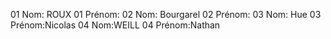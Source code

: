 ﻿01 Nom: ROUX
01 Prénom:
02 Nom: Bourgarel
02 Prénom:
03 Nom: Hue
03 Prénom:Nicolas
04 Nom:WEILL
04 Prénom:Nathan